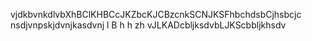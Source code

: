 vjdkbvnkdlvbXhBClKHBCcJKZbcKJCBzcnkSCNJKSFhbchdsbCjhsbcjc nsdjvnpskjdvnjkasdvnj l B h h  zh vJLKADcbljksdvbLJKScbbljkhsdv
